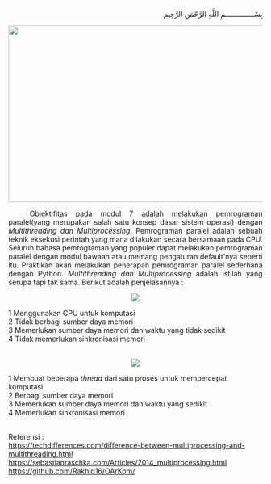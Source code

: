<p align="right">
بِسْــــــــــــــمِ اللَّهِ الرَّحْمَنِ الرَّحِيم 
</p>
<p align=center>
<img src="https://sebastianraschka.com/images/blog/2014/multiprocessing_intro/multiprocessing_scheme.png" width=550 height=350>
</p>
<p align=justify>&emsp;&emsp;&emsp;Objektifitas pada modul 7 adalah melakukan pemrograman paralel(yang merupakan salah satu konsep dasar sistem operasi) dengan <i>Multithreading dan Multiprocessing</i>. Pemrograman paralel adalah sebuah teknik eksekusi perintah yang mana dilakukan secara bersamaan pada CPU. Seluruh bahasa pemrograman yang populer dapat melakukan pemrograman paralel dengan modul bawaan atau memang pengaturan default'nya seperti itu. Praktikan akan melakukan penerapan pemrograman paralel sederhana dengan Python. <i>Multithreading dan Multiprocessing</i> adalah istilah yang serupa tapi tak sama. Berikut adalah penjelasannya :</p>
  
<p align=center>
<img src="https://techdifferences.com/wp-content/uploads/2017/01/multiprocessing.jpg">
</p>
1 Menggunakan CPU untuk komputasi<br>
2 Tidak berbagi sumber daya memori<br>
3 Memerlukan sumber daya memori dan waktu yang tidak sedikit<br>
4 Tidak memerlukan sinkronisasi memori<br><br>

<p align=center>
<img src="https://techdifferences.com/wp-content/uploads/2017/01/Multithreading.jpg">
</p>
1 Membuat beberapa <i>thread</i> dari satu proses untuk mempercepat komputasi<br>
2 Berbagi sumber daya memori<br>
3 Memerlukan sumber daya memori dan waktu yang sedikit<br>
4 Memerlukan sinkronisasi memori<br><br>

Referensi :<br>
https://techdifferences.com/difference-between-multiprocessing-and-multithreading.html<br>
https://sebastianraschka.com/Articles/2014_multiprocessing.html<br>
https://github.com/Rakhid16/OArKom/
